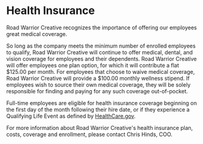 # Health Insurance

Road Warrior Creative recognizes the importance of offering our employees great medical coverage.

So long as the company meets the minimum number of enrolled employees to qualify, Road Warrior Creative will continue to offer medical, dental, and vision coverage for employees and their dependents. Road Warrior Creative will offer employees one plan option, for which it will contribute a flat $125.00 per month. For employees that choose to waive medical coverage, Road Warrior Creative will provide a $100.00 monthly wellness stipend. If employees wish to source their own medical coverage, they will be solely responsible for finding and paying for any such coverage out-of-pocket. 

Full-time employees are eligible for health insurance coverage beginning on the first day of the month following their hire date, or if they experience a Qualifying Life Event as defined by [HealthCare.gov](https://www.healthcare.gov/glossary/qualifying-life-event/). 

For more information about Road Warrior Creative's health insurance plan, costs, coverage and enrollment, please contact Chris Hinds, COO.
